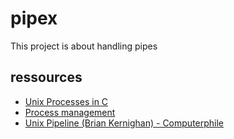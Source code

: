 # pipex
This project is about handling pipes

## ressources
- [Unix Processes in C](https://www.youtube.com/watch?v=cex9XrZCU14&list=PLfqABt5AS4FkW5mOn2Tn9ZZLLDwA3kZUY)
- [Process management](https://www.youtube.com/watch?v=OrM7nZcxXZU&list=PLBlnK6fEyqRgKl0MbI6kbI5ffNt7BF8Fn)
- [Unix Pipeline (Brian Kernighan) - Computerphile](https://www.youtube.com/watch?v=bKzonnwoR2I)
